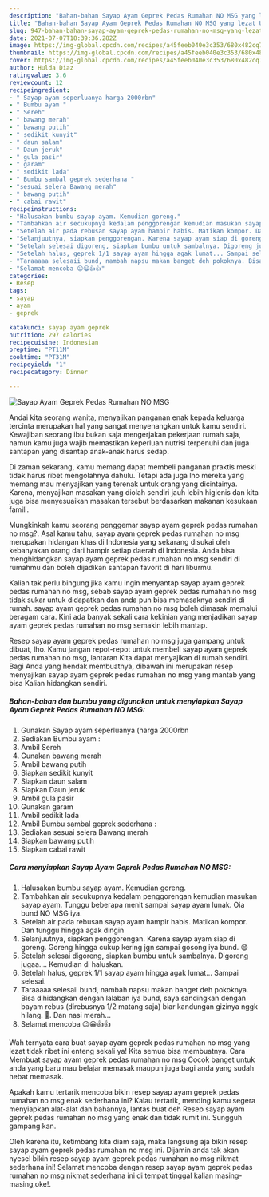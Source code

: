 ```yaml
---
description: "Bahan-bahan Sayap Ayam Geprek Pedas Rumahan NO MSG yang lezat Untuk Jualan"
title: "Bahan-bahan Sayap Ayam Geprek Pedas Rumahan NO MSG yang lezat Untuk Jualan"
slug: 947-bahan-bahan-sayap-ayam-geprek-pedas-rumahan-no-msg-yang-lezat-untuk-jualan
date: 2021-07-07T18:39:36.282Z
image: https://img-global.cpcdn.com/recipes/a45feeb040e3c353/680x482cq70/sayap-ayam-geprek-pedas-rumahan-no-msg-foto-resep-utama.jpg
thumbnail: https://img-global.cpcdn.com/recipes/a45feeb040e3c353/680x482cq70/sayap-ayam-geprek-pedas-rumahan-no-msg-foto-resep-utama.jpg
cover: https://img-global.cpcdn.com/recipes/a45feeb040e3c353/680x482cq70/sayap-ayam-geprek-pedas-rumahan-no-msg-foto-resep-utama.jpg
author: Hulda Diaz
ratingvalue: 3.6
reviewcount: 12
recipeingredient:
- " Sayap ayam seperluanya harga 2000rbn"
- " Bumbu ayam "
- " Sereh"
- " bawang merah"
- " bawang putih"
- " sedikit kunyit"
- " daun salam"
- " Daun jeruk"
- " gula pasir"
- " garam"
- " sedikit lada"
- " Bumbu sambal geprek sederhana "
- "sesuai selera Bawang merah"
- " bawang putih"
- " cabai rawit"
recipeinstructions:
- "Halusakan bumbu sayap ayam. Kemudian goreng."
- "Tambahkan air secukupnya kedalam penggorengan kemudian masukan sayap ayam. Tunggu beberapa menit sampai sayap ayam lunak. Oia bund NO MSG iya."
- "Setelah air pada rebusan sayap ayam hampir habis. Matikan kompor. Dan tunggu hingga agak dingin"
- "Selanjuutnya, siapkan penggorengan. Karena sayap ayam siap di goreng. Goreng hingga cukup kering jgn sampai gosong iya bund. 😄"
- "Setelah selesai digoreng, siapkan bumbu untuk sambalnya. Digoreng jugaa.... Kemudian di haluskan."
- "Setelah halus, geprek 1/1 sayap ayam hingga agak lumat... Sampai selesai."
- "Taraaaaa selesaii bund, nambah napsu makan banget deh pokoknya. Bisa dihidangkan dengan lalaban iya bund, saya sandingkan dengan bayam rebus (direbusnya 1/2 matang saja) biar kandungan gizinya nggk hilang. 🙊. Dan nasi merah..."
- "Selamat mencoba 😉😀👍👍"
categories:
- Resep
tags:
- sayap
- ayam
- geprek

katakunci: sayap ayam geprek 
nutrition: 297 calories
recipecuisine: Indonesian
preptime: "PT11M"
cooktime: "PT31M"
recipeyield: "1"
recipecategory: Dinner

---
```



![Sayap Ayam Geprek Pedas Rumahan NO MSG](https://img-global.cpcdn.com/recipes/a45feeb040e3c353/680x482cq70/sayap-ayam-geprek-pedas-rumahan-no-msg-foto-resep-utama.jpg)

Andai kita seorang wanita, menyajikan panganan enak kepada keluarga tercinta merupakan hal yang sangat menyenangkan untuk kamu sendiri. Kewajiban seorang ibu bukan saja mengerjakan pekerjaan rumah saja, namun kamu juga wajib memastikan keperluan nutrisi terpenuhi dan juga santapan yang disantap anak-anak harus sedap.

Di zaman  sekarang, kamu memang dapat membeli panganan praktis meski tidak harus ribet mengolahnya dahulu. Tetapi ada juga lho mereka yang memang mau menyajikan yang terenak untuk orang yang dicintainya. Karena, menyajikan masakan yang diolah sendiri jauh lebih higienis dan kita juga bisa menyesuaikan masakan tersebut berdasarkan makanan kesukaan famili. 



Mungkinkah kamu seorang penggemar sayap ayam geprek pedas rumahan no msg?. Asal kamu tahu, sayap ayam geprek pedas rumahan no msg merupakan hidangan khas di Indonesia yang sekarang disukai oleh kebanyakan orang dari hampir setiap daerah di Indonesia. Anda bisa menghidangkan sayap ayam geprek pedas rumahan no msg sendiri di rumahmu dan boleh dijadikan santapan favorit di hari liburmu.

Kalian tak perlu bingung jika kamu ingin menyantap sayap ayam geprek pedas rumahan no msg, sebab sayap ayam geprek pedas rumahan no msg tidak sukar untuk didapatkan dan anda pun bisa memasaknya sendiri di rumah. sayap ayam geprek pedas rumahan no msg boleh dimasak memalui beragam cara. Kini ada banyak sekali cara kekinian yang menjadikan sayap ayam geprek pedas rumahan no msg semakin lebih mantap.

Resep sayap ayam geprek pedas rumahan no msg juga gampang untuk dibuat, lho. Kamu jangan repot-repot untuk membeli sayap ayam geprek pedas rumahan no msg, lantaran Kita dapat menyajikan di rumah sendiri. Bagi Anda yang hendak membuatnya, dibawah ini merupakan resep menyajikan sayap ayam geprek pedas rumahan no msg yang mantab yang bisa Kalian hidangkan sendiri.

<!--inarticleads1-->

##### Bahan-bahan dan bumbu yang digunakan untuk menyiapkan Sayap Ayam Geprek Pedas Rumahan NO MSG:

1. Gunakan  Sayap ayam seperluanya (harga 2000rbn
1. Sediakan  Bumbu ayam :
1. Ambil  Sereh
1. Gunakan  bawang merah
1. Ambil  bawang putih
1. Siapkan  sedikit kunyit
1. Siapkan  daun salam
1. Siapkan  Daun jeruk
1. Ambil  gula pasir
1. Gunakan  garam
1. Ambil  sedikit lada
1. Ambil  Bumbu sambal geprek sederhana :
1. Sediakan sesuai selera Bawang merah
1. Siapkan  bawang putih
1. Siapkan  cabai rawit




<!--inarticleads2-->

##### Cara menyiapkan Sayap Ayam Geprek Pedas Rumahan NO MSG:

1. Halusakan bumbu sayap ayam. Kemudian goreng.
1. Tambahkan air secukupnya kedalam penggorengan kemudian masukan sayap ayam. Tunggu beberapa menit sampai sayap ayam lunak. Oia bund NO MSG iya.
1. Setelah air pada rebusan sayap ayam hampir habis. Matikan kompor. Dan tunggu hingga agak dingin
1. Selanjuutnya, siapkan penggorengan. Karena sayap ayam siap di goreng. Goreng hingga cukup kering jgn sampai gosong iya bund. 😄
1. Setelah selesai digoreng, siapkan bumbu untuk sambalnya. Digoreng jugaa.... Kemudian di haluskan.
1. Setelah halus, geprek 1/1 sayap ayam hingga agak lumat... Sampai selesai.
1. Taraaaaa selesaii bund, nambah napsu makan banget deh pokoknya. Bisa dihidangkan dengan lalaban iya bund, saya sandingkan dengan bayam rebus (direbusnya 1/2 matang saja) biar kandungan gizinya nggk hilang. 🙊. Dan nasi merah...
1. Selamat mencoba 😉😀👍👍




Wah ternyata cara buat sayap ayam geprek pedas rumahan no msg yang lezat tidak ribet ini enteng sekali ya! Kita semua bisa membuatnya. Cara Membuat sayap ayam geprek pedas rumahan no msg Cocok banget untuk anda yang baru mau belajar memasak maupun juga bagi anda yang sudah hebat memasak.

Apakah kamu tertarik mencoba bikin resep sayap ayam geprek pedas rumahan no msg enak sederhana ini? Kalau tertarik, mending kamu segera menyiapkan alat-alat dan bahannya, lantas buat deh Resep sayap ayam geprek pedas rumahan no msg yang enak dan tidak rumit ini. Sungguh gampang kan. 

Oleh karena itu, ketimbang kita diam saja, maka langsung aja bikin resep sayap ayam geprek pedas rumahan no msg ini. Dijamin anda tak akan nyesel bikin resep sayap ayam geprek pedas rumahan no msg nikmat sederhana ini! Selamat mencoba dengan resep sayap ayam geprek pedas rumahan no msg nikmat sederhana ini di tempat tinggal kalian masing-masing,oke!.

